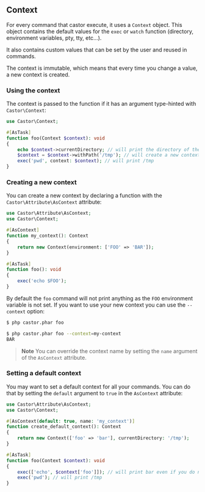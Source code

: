 ## Context

For every command that castor execute, it uses a `Context` object. This object
contains the default values for the `exec` or `watch` function (directory,
environment variables, pty, tty, etc...).

It also contains custom values that can be set by the user and reused in
commands.

The context is immutable, which means that every time you change a value, a new
context is created.

### Using the context

The context is passed to the function if it has an argument type-hinted
with `Castor\Context`:

```php
use Castor\Context;

#[AsTask]
function foo(Context $context): void
{
    echo $context->currentDirectory; // will print the directory of the .castor.php file
    $context = $context->withPath('/tmp'); // will create a new context with the current directory set to /tmp
    exec('pwd', context: $context); // will print /tmp
}
```

### Creating a new context

You can create a new context by declaring a function with
the `Castor\Attribute\AsContext` attribute:

```php
use Castor\Attribute\AsContext;
use Castor\Context;

#[AsContext]
function my_context(): Context
{
    return new Context(environment: ['FOO' => 'BAR']);
}

#[AsTask]
function foo(): void
{
    exec('echo $FOO');
}
```

By default the `foo` command will not print anything as the `FOO` environment
variable is not set. If you want to use your new context you can use
the `--context` option:

```bash
$ php castor.phar foo

$ php castor.phar foo --context=my-context
BAR
```

> **Note**
> You can override the context name by setting the `name` argument of the
> `AsContext` attribute.

### Setting a default context

You may want to set a default context for all your commands. You can do that by
setting the `default` argument to `true` in the `AsContext` attribute:

```php
use Castor\Attribute\AsContext;
use Castor\Context;

#[AsContext(default: true, name: 'my_context')]
function create_default_context(): Context
{
    return new Context(['foo' => 'bar'], currentDirectory: '/tmp');
}

#[AsTask]
function foo(Context $context): void
{
    exec(['echo', $context['foo']]); // will print bar even if you do not use the --context option
    exec('pwd'); // will print /tmp
}
```
